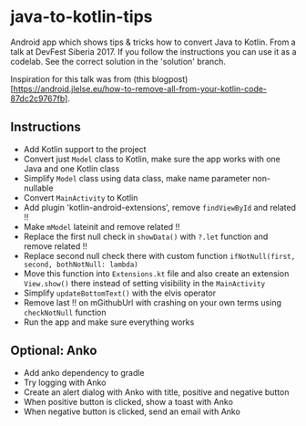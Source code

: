 # java-to-kotlin-tips
Android app which shows tips &amp; tricks how to convert Java to Kotlin. From a talk at DevFest Siberia 2017. If you follow the instructions you can use it as a codelab. See the correct solution in the 'solution' branch.

Inspiration for this talk was from (this blogpost)[https://android.jlelse.eu/how-to-remove-all-from-your-kotlin-code-87dc2c9767fb].

## Instructions
  - Add Kotlin support to the project
  - Convert just `Model` class to Kotlin, make sure the app works with one Java and one Kotlin class
  - Simplify `Model` class using data class, make name parameter non-nullable
  - Convert `MainActivity` to Kotlin
  - Add plugin 'kotlin-android-extensions', remove `findViewById` and related !!
  - Make `mModel` lateinit and remove related !!
  - Replace the first null check in `showData()` with `?.let` function and remove related !!
  - Replace second null check there with custom function `ifNotNull(first, second, bothNotNull: lambda)`
  - Move this function into `Extensions.kt` file and also create an extension `View.show()` there instead of setting visibility in the `MainActivity`
  - Simplify `updateBottomText()` with the elvis operator
  - Remove last !! on mGithubUrl with crashing on your own terms using `checkNotNull` function
  - Run the app and make sure everything works
  
## Optional: Anko
  - Add anko dependency to gradle
  - Try logging with Anko
  - Create an alert dialog with Anko with title, positive and negative button
  - When positive button is clicked, show a toast with Anko
  - When negative button is clicked, send an email with Anko
